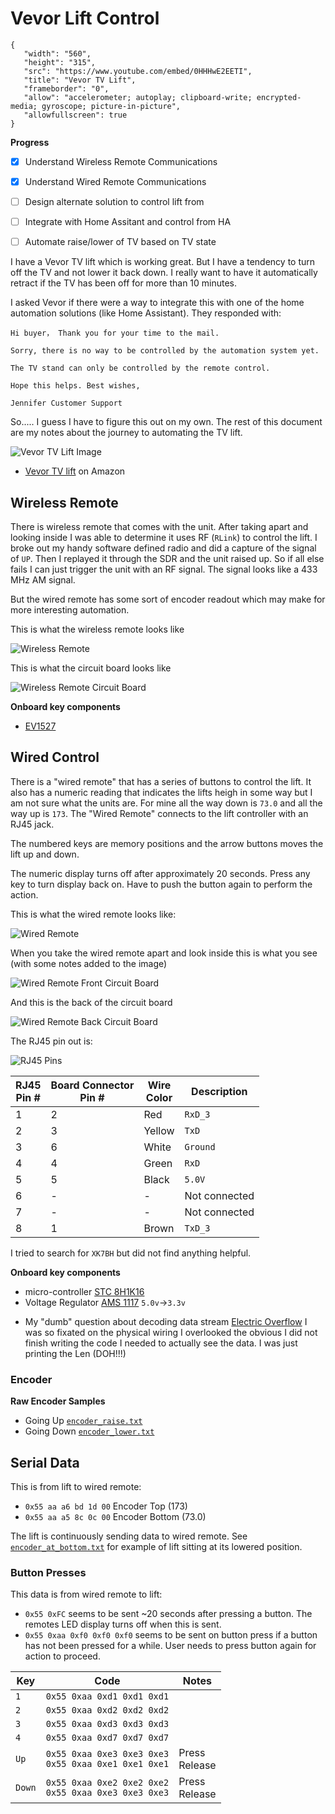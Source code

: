 # Vevor Lift Control

```youtube-embed
{
   "width": "560",
   "height": "315",
   "src": "https://www.youtube.com/embed/0HHHwE2EETI",
   "title": "Vevor TV Lift",
   "frameborder": "0",
   "allow": "accelerometer; autoplay; clipboard-write; encrypted-media; gyroscope; picture-in-picture",
   "allowfullscreen": true
}
```


**Progress**

- [x] Understand Wireless Remote Communications
- [x] Understand Wired Remote Communications
- [ ] Design alternate solution to control lift from 
- [ ] Integrate with Home Assitant and control from HA
- [ ] Automate raise/lower of TV based on TV state


I have a Vevor TV lift which is working great. But I have a tendency to turn off the TV and not lower it back down. I really want to have it automatically retract if the TV has been off for more than 10 minutes.

I asked Vevor if there were a way to integrate this with one of the home automation solutions (like Home Assistant). They responded with:

```
Hi buyer， Thank you for your time to the mail. 

Sorry, there is no way to be controlled by the automation system yet. 

The TV stand can only be controlled by the remote control. 

Hope this helps. Best wishes, 

Jennifer Customer Support
```

So..... I guess I have to figure this out on my own. The rest of this document are my notes about the journey to automating the TV lift.


![Vevor TV Lift Image](./images/vevor_ift_product_image.jpg)

* [Vevor TV lift](https://www.amazon.com/gp/product/B08B1M3L1W/ref=ppx_yo_dt_b_search_asin_title?ie=UTF8&th=1) on Amazon

## Wireless Remote

There is wireless remote that comes with the unit. After taking apart and looking inside I was able to determine it uses RF (`RLink`) to control the lift. I broke out my handy software defined radio and did a capture of the signal of `UP`. Then I replayed it through the SDR and the unit raised up. So if all else fails I can just trigger the unit with an RF signal. The signal looks like a 433 MHz AM signal.

But the wired remote has some sort of encoder readout which may make for more interesting automation.

This is what the wireless remote looks like

![Wireless Remote](./images/wireless_remote_000.JPG)

This is what the circuit board looks like

![Wireless Remote Circuit Board](./images/wirelessRemote_001.JPG)


**Onboard key components**

* [EV1527](./docs/sunrom-206000.pdf)


## Wired Control

There is a "wired remote" that has a series of buttons to control the lift. It also has a numeric reading that indicates the lifts heigh in some way but I am not sure what the units are. For mine all the way down is `73.0` and all the way up is `173`. The "Wired Remote" connects to the lift controller with an RJ45 jack.

The numbered keys are memory positions and the arrow buttons moves the lift up and down.

The numeric display turns off after approximately 20 seconds. Press any key to turn display back on. Have to push the button again to perform the action.

This is what the wired remote looks like:

![Wired Remote](images/wiredRemote_000.jpg)


When you take the wired remote apart and look inside this is what you see (with some notes added to the image)

![Wired Remote Front Circuit Board](./images/wiredRemote_002_2.JPG)

And this is the back of the circuit board

![Wired Remote Back Circuit Board](./images/wiredRemote_003.JPG)

The RJ45 pin out is:

![RJ45 Pins](./images/RJ45.png)

| RJ45<br>Pin # | Board Connector<br>Pin # | Wire<br>Color | Description |
|---|---|---|---|
|1 | 2 | Red | `RxD_3` |
|2 | 3 | Yellow | `TxD` |
|3 | 6 | White | `Ground` |
|4 | 4 | Green | `RxD` |
|5 | 5 | Black | `5.0V`|
|6 | - | - | Not connected |
|7 | - | - | Not connected |
|8 | 1 | Brown | `TxD_3` |


I tried to search for `XK7BH` but did not find anything helpful.


**Onboard key components**

- micro-controller [STC 8H1K16](https://www.stcmicro.com/datasheet/STC8F-en.pdf)
- Voltage Regulator [AMS 1117](http://www.advanced-monolithic.com/pdf/ds1117.pdf) `5.0v`->`3.3v`
* My "dumb" question about decoding data stream [Electric Overflow](https://electronics.stackexchange.com/questions/599134/how-decode-serial-data-stream?noredirect=1#comment1574777_599134) I was so fixated on the physical wiring I overlooked the obvious I did not finish writing the code I needed to actually see the data. I was just printing the Len (DOH!!!)

### Encoder

**Raw Encoder Samples**

* Going Up [`encoder_raise.txt`](./raw_serial_captures/encoder_raise.txt)
* Going Down [`encoder_lower.txt`](./raw_serial_captures/encoder_lower.txt)

## Serial Data

This is from lift to wired remote:

* `0x55 aa a6 bd 1d 00` Encoder Top (173)
* `0x55 aa a5 8c 0c 00` Encoder Bottom (73.0)

The lift is continuously sending data to wired remote. See [`encoder_at_bottom.txt`](./raw_serial_captures/encoder_at_bottom.txt) for example of lift sitting at its lowered position.


### Button Presses

This data is from wired remote to lift:

* `0x55 0xFC` seems to be sent ~20 seconds after pressing a button. The remotes LED display turns off when this is sent.
* `0x55 0xaa 0xf0 0xf0 0xf0` seems to be sent on button press if a button has not been pressed for a while. User needs to press button again for action to proceed.


| **Key** | **Code** | **Notes**|
|---|---|---|
| `1` | `0x55 0xaa 0xd1 0xd1 0xd1` | |
| `2` | `0x55 0xaa 0xd2 0xd2 0xd2` | |
| `3` | `0x55 0xaa 0xd3 0xd3 0xd3` | |
| `4` | `0x55 0xaa 0xd7 0xd7 0xd7` | |
| `Up` | `0x55 0xaa 0xe3 0xe3 0xe3` <br> `0x55 0xaa 0xe1 0xe1 0xe1` | Press<br>Release |
| `Down` | `0x55 0xaa 0xe2 0xe2 0xe2` <br> `0x55 0xaa 0xe3 0xe3 0xe3` | Press<br>Release |



